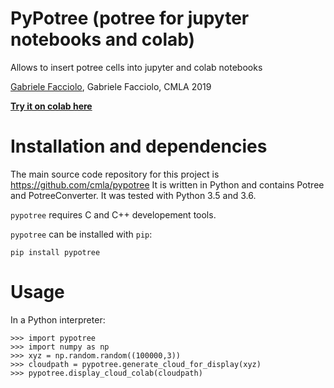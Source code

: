 # PyPotree (potree for jupyter notebooks and colab)

Allows to insert potree cells into jupyter and colab notebooks

[Gabriele Facciolo](mailto:gfacciol@gmail.com), Gabriele Facciolo, CMLA 2019

[**Try it on colab here**](https://colab.research.google.com/drive/1It3EbWy9W8Xf65ikP-_tpkVdJRmvwTQT)


# Installation and dependencies

The main source code repository for this project is https://github.com/cmla/pypotree
It is written in Python and contains Potree and PotreeConverter. It was tested with Python 3.5 and 3.6.

`pypotree` requires C and C++ developement tools.

`pypotree` can be installed with `pip`:

    pip install pypotree

# Usage

In a Python interpreter:

    >>> import pypotree 
    >>> import numpy as np
    >>> xyz = np.random.random((100000,3))
    >>> cloudpath = pypotree.generate_cloud_for_display(xyz)
    >>> pypotree.display_cloud_colab(cloudpath)

